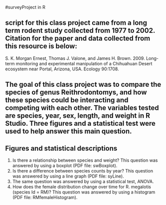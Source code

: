#surveyProject in R

## script for this class project came from a long term rodent study collected from 1977 to 2002. Citation for the paper and data collected from this resource is below:

S. K. Morgan Ernest, Thomas J. Valone, and James H. Brown. 2009. Long-term monitoring and experimental manipulation of a Chihuahuan Desert ecosystem near Portal, Arizona, USA. Ecology 90:1708.

## The goal of this class project was to compare the species of genus Reithrodontomys, and how these species could be interacting and competing with each other. The variables tested are species, year, sex, length, and weight in R Studio. Three figures and a statistical test were used to help answer this main question.

## Figures and statistical descriptions

1) Is there a relationship between species and weight? This question was answered by using a boxplot (PDF file: swBoxplot).
2) Is there a difference between species counts by year? This question was answered by using a line graph (PDF file: syLine). 
3) The same question was answered by using a statistical test, ANOVA. 
4) How does the female distribution change over time for R. megalotis (species Id = RM)? This question was answered by using a histogram (PDF file: RMfemaleHistogram).
